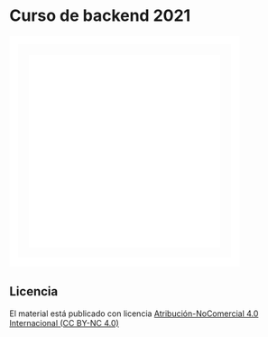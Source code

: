 # Curso de backend 2021

![Aula Software Libre de la UCO](images/logo-cuadrado-invertido.svg)

## Licencia

El material está publicado con licencia [Atribución-NoComercial 4.0 Internacional (CC BY-NC 4.0)](https://creativecommons.org/licenses/by-nc/4.0/deed.es)
